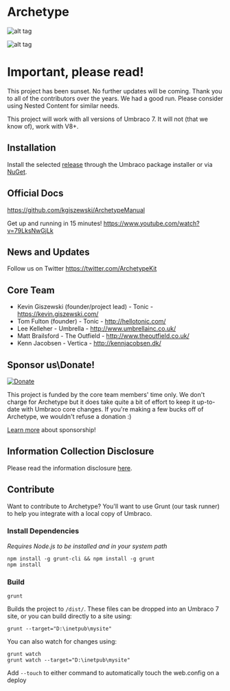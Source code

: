 Archetype
=========
![alt tag](http://kgiszewski.github.io/Archetype/images/logo.png)

![alt tag](http://kgiszewski.github.io/Archetype/images/example1.png)

# Important, please read!
This project has been sunset. No further updates will be coming. Thank you to all of the contributors over the years. We had a good run. Please consider using Nested Content for similar needs.

This project will work with all versions of Umbraco 7. It will not (that we know of), work with V8+.

## Installation
Install the selected <a href='https://github.com/kgiszewski/Archetype/releases'>release</a> through the Umbraco package installer or via <a href='http://www.nuget.org/packages/Archetype/'>NuGet</a>.

## Official Docs ##
https://github.com/kgiszewski/ArchetypeManual

Get up and running in 15 minutes! https://www.youtube.com/watch?v=79LksNwGjLk

## News and Updates ##
Follow us on Twitter https://twitter.com/ArchetypeKit

## Core Team ##
* Kevin Giszewski (founder/project lead) - Tonic - https://kevin.giszewski.com/
* Tom Fulton (founder) - Tonic - http://hellotonic.com/
* Lee Kelleher - Umbrella - http://www.umbrellainc.co.uk/
* Matt Brailsford - The Outfield - http://www.theoutfield.co.uk/
* Kenn Jacobsen - Vertica - http://kennjacobsen.dk/

## Sponsor us\Donate!
[![Donate](https://img.shields.io/badge/Donate-PayPal-green.svg)](https://www.paypal.com/cgi-bin/webscr?cmd=_s-xclick&hosted_button_id=KBKWLURGLGU6L)

This project is funded by the core team members' time only. We don't charge for Archetype but it does take quite a bit of effort to keep it up-to-date with Umbraco core changes. If you're making a few bucks off of Archetype, we wouldn't refuse a donation :)

[Learn more](Sponsors.md) about sponsorship!

## Information Collection Disclosure
Please read the information disclosure [here](Information%20Collection%20Disclosure.md).

## Contribute ##

Want to contribute to Archetype?  You'll want to use Grunt (our task runner) to help you integrate with a local copy of Umbraco.

### Install Dependencies ###
*Requires Node.js to be installed and in your system path*

    npm install -g grunt-cli && npm install -g grunt
    npm install

### Build ###
    grunt

   Builds the project to `/dist/`.  These files can be dropped into an Umbraco 7 site, or you can build directly to a site using:

    grunt --target="D:\inetpub\mysite"

You can also watch for changes using:

    grunt watch
    grunt watch --target="D:\inetpub\mysite"


Add `--touch` to either command to automatically touch the web.config on a deploy
